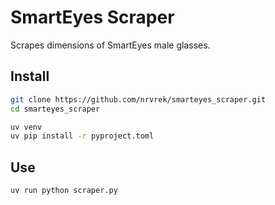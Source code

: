 # SmartEyes Scraper

Scrapes dimensions of SmartEyes male glasses.

## Install

```bash
git clone https://github.com/nrvrek/smarteyes_scraper.git
cd smarteyes_scraper
```

```bash
uv venv
uv pip install -r pyproject.toml
```

## Use

```bash
uv run python scraper.py
```
